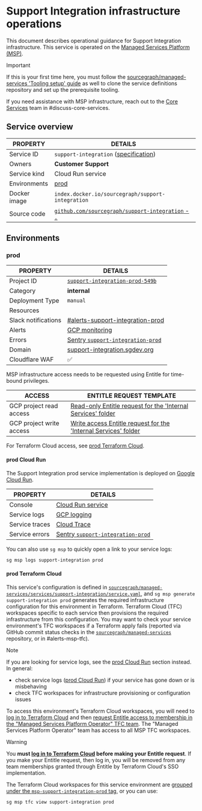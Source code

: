 # Support Integration infrastructure operations

<!--
Generated documentation; DO NOT EDIT. Regenerate using this command: 'sg msp operations generate-handbook-pages'

Last updated: 2024-04-05 18:33:05.679906 +0000 UTC
Generated from: https://github.com/sourcegraph/managed-services/tree/10ea0eca50aa33a87ebfeea5eae1b70123165043
-->

This document describes operational guidance for Support Integration infrastructure.
This service is operated on the [Managed Services Platform (MSP)](../teams/core-services/managed-services/platform.md).

> [!IMPORTANT]
> If this is your first time here, you must follow the [sourcegraph/managed-services 'Tooling setup' guide](https://github.com/sourcegraph/managed-services/blob/main/README.md) as well to clone the service definitions repository and set up the prerequisite tooling.

If you need assistance with MSP infrastructure, reach out to the [Core Services](../teams/core-services/index.md) team in #discuss-core-services.

## Service overview

| PROPERTY     | DETAILS                                                                                                                                      |
| ------------ | -------------------------------------------------------------------------------------------------------------------------------------------- |
| Service ID   | `support-integration` ([specification](https://github.com/sourcegraph/managed-services/blob/main/services/support-integration/service.yaml)) |
| Owners       | **Customer Support**                                                                                                                         |
| Service kind | Cloud Run service                                                                                                                            |
| Environments | [prod](#prod)                                                                                                                                |
| Docker image | `index.docker.io/sourcegraph/support-integration`                                                                                            |
| Source code  | [`github.com/sourcegraph/support-integration` - `.`](https://github.com/sourcegraph/support-integration/tree/HEAD/.)                         |

## Environments

### prod

| PROPERTY            | DETAILS                                                                                                       |
| ------------------- | ------------------------------------------------------------------------------------------------------------- |
| Project ID          | [`support-integration-prod-549b`](https://console.cloud.google.com/run?project=support-integration-prod-549b) |
| Category            | **internal**                                                                                                  |
| Deployment Type     | `manual`                                                                                                      |
| Resources           |                                                                                                               |
| Slack notifications | [#alerts-support-integration-prod](https://sourcegraph.slack.com/archives/alerts-support-integration-prod)    |
| Alerts              | [GCP monitoring](https://console.cloud.google.com/monitoring/alerting?project=support-integration-prod-549b)  |
| Errors              | [Sentry `support-integration-prod`](https://sourcegraph.sentry.io/projects/support-integration-prod/)         |
| Domain              | [support-integration.sgdev.org](https://support-integration.sgdev.org)                                        |
| Cloudflare WAF      | ✅                                                                                                            |

MSP infrastructure access needs to be requested using Entitle for time-bound privileges.

| ACCESS                   | ENTITLE REQUEST TEMPLATE                                                                                                                                                                                                                                                                                                                                            |
| ------------------------ | ------------------------------------------------------------------------------------------------------------------------------------------------------------------------------------------------------------------------------------------------------------------------------------------------------------------------------------------------------------------- |
| GCP project read access  | [Read-only Entitle request for the 'Internal Services' folder](https://app.entitle.io/request?data=eyJkdXJhdGlvbiI6IjEwODAwIiwianVzdGlmaWNhdGlvbiI6IkVOVEVSIEpVU1RJRklDQVRJT04gSEVSRSIsInJvbGVJZHMiOlt7ImlkIjoiNzg0M2MxYWYtYzU2MS00ZDMyLWE3ZTAtYjZkNjY0NDM4MzAzIiwidGhyb3VnaCI6Ijc4NDNjMWFmLWM1NjEtNGQzMi1hN2UwLWI2ZDY2NDQzODMwMyIsInR5cGUiOiJyb2xlIn1dfQ%3D%3D)    |
| GCP project write access | [Write access Entitle request for the 'Internal Services' folder](https://app.entitle.io/request?data=eyJkdXJhdGlvbiI6IjEwODAwIiwianVzdGlmaWNhdGlvbiI6IkVOVEVSIEpVU1RJRklDQVRJT04gSEVSRSIsInJvbGVJZHMiOlt7ImlkIjoiZTEyYTJkZDktYzY1ZC00YzM0LTlmNDgtMzYzNTNkZmY0MDkyIiwidGhyb3VnaCI6ImUxMmEyZGQ5LWM2NWQtNGMzNC05ZjQ4LTM2MzUzZGZmNDA5MiIsInR5cGUiOiJyb2xlIn1dfQ%3D%3D) |

For Terraform Cloud access, see [prod Terraform Cloud](#prod-terraform-cloud).

#### prod Cloud Run

The Support Integration prod service implementation is deployed on [Google Cloud Run](https://cloud.google.com/run).

| PROPERTY       | DETAILS                                                                                                                                                                                                                                                                                                                                    |
| -------------- | ------------------------------------------------------------------------------------------------------------------------------------------------------------------------------------------------------------------------------------------------------------------------------------------------------------------------------------------ |
| Console        | [Cloud Run service](https://console.cloud.google.com/run?project=support-integration-prod-549b)                                                                                                                                                                                                                                            |
| Service logs   | [GCP logging](https://console.cloud.google.com/logs/query;query=resource.type%20%3D%20%22cloud_run_revision%22%20-logName%3D~%22logs%2Frun.googleapis.com%252Frequests%22;summaryFields=jsonPayload%252FInstrumentationScope,jsonPayload%252FBody,jsonPayload%252FAttributes%252Ferror:false:32:end?project=support-integration-prod-549b) |
| Service traces | [Cloud Trace](https://console.cloud.google.com/traces/list?project=support-integration-prod-549b)                                                                                                                                                                                                                                          |
| Service errors | [Sentry `support-integration-prod`](https://sourcegraph.sentry.io/projects/support-integration-prod/)                                                                                                                                                                                                                                      |

You can also use `sg msp` to quickly open a link to your service logs:

```bash
sg msp logs support-integration prod
```

#### prod Terraform Cloud

This service's configuration is defined in [`sourcegraph/managed-services/services/support-integration/service.yaml`](https://github.com/sourcegraph/managed-services/blob/main/services/support-integration/service.yaml), and `sg msp generate support-integration prod` generates the required infrastructure configuration for this environment in Terraform.
Terraform Cloud (TFC) workspaces specific to each service then provisions the required infrastructure from this configuration.
You may want to check your service environment's TFC workspaces if a Terraform apply fails (reported via GitHub commit status checks in the [`sourcegraph/managed-services`](https://github.com/sourcegraph/managed-services) repository, or in #alerts-msp-tfc).

> [!NOTE]
> If you are looking for service logs, see the [prod Cloud Run](#prod-cloud-run) section instead. In general:
>
> - check service logs ([prod Cloud Run](#prod-cloud-run)) if your service has gone down or is misbehaving
> - check TFC workspaces for infrastructure provisioning or configuration issues

To access this environment's Terraform Cloud workspaces, you will need to [log in to Terraform Cloud](https://app.terraform.io/app/sourcegraph) and then [request Entitle access to membership in the "Managed Services Platform Operator" TFC team](https://app.entitle.io/request?data=eyJkdXJhdGlvbiI6IjM2MDAiLCJqdXN0aWZpY2F0aW9uIjoiSlVTVElGSUNBVElPTiBIRVJFIiwicm9sZUlkcyI6W3siaWQiOiJiMzg3MzJjYy04OTUyLTQ2Y2QtYmIxZS1lZjI2ODUwNzIyNmIiLCJ0aHJvdWdoIjoiYjM4NzMyY2MtODk1Mi00NmNkLWJiMWUtZWYyNjg1MDcyMjZiIiwidHlwZSI6InJvbGUifV19).
The "Managed Services Platform Operator" team has access to all MSP TFC workspaces.

> [!WARNING]
> You **must [log in to Terraform Cloud](https://app.terraform.io/app/sourcegraph) before making your Entitle request**.
> If you make your Entitle request, then log in, you will be removed from any team memberships granted through Entitle by Terraform Cloud's SSO implementation.

The Terraform Cloud workspaces for this service environment are [grouped under the `msp-support-integration-prod` tag](https://app.terraform.io/app/sourcegraph/workspaces?tag=msp-support-integration-prod), or you can use:

```bash
sg msp tfc view support-integration prod
```
